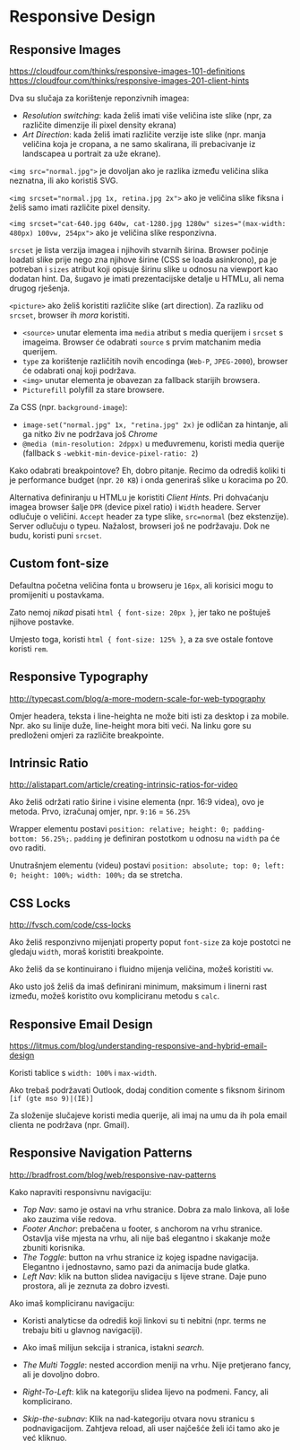 # Responsive Design

## Responsive Images

https://cloudfour.com/thinks/responsive-images-101-definitions
https://cloudfour.com/thinks/responsive-images-201-client-hints

Dva su slučaja za korištenje reponzivnih imagea:
* *Resolution switching*: kada želiš imati više veličina iste slike (npr, za različite dimenzije ili pixel density ekrana)
* *Art Direction*: kada želiš imati različite verzije iste slike (npr. manja veličina koja je cropana, a ne samo skalirana, ili prebacivanje iz landscapea u portrait za uže ekrane).

`<img src="normal.jpg">` je dovoljan ako je razlika između veličina slika neznatna, ili ako koristiš SVG.

`<img srcset="normal.jpg 1x, retina.jpg 2x">` ako je veličina slike fiksna i želiš samo imati različite pixel density.

`<img srcset="cat-640.jpg 640w, cat-1280.jpg 1280w" sizes="(max-width: 480px) 100vw, 254px">` ako je veličina slike responzivna.

`srcset` je lista verzija imagea i njihovih stvarnih širina. Browser počinje loadati slike prije nego zna njihove širine (CSS se loada asinkrono), pa je potreban i `sizes` atribut koji opisuje širinu slike u odnosu na viewport kao dodatan hint. Da, šugavo je imati prezentacijske detalje u HTMLu, ali nema drugog rješenja.

`<picture>` ako želiš koristiti različite slike (art direction). Za razliku od `srcset`, browser ih *mora* koristiti.
* `<source>` unutar elementa ima `media` atribut s media querijem i `srcset` s imageima. Browser će odabrati `source` s prvim matchanim media querijem.
* `type` za korištenje različitih novih encodinga (`Web-P`, `JPEG-2000`), browser će odabrati onaj koji podržava.
* `<img>` unutar elementa je obavezan za fallback starijih browsera.
* `Picturefill` polyfill za stare browsere.

Za CSS (npr. `background-image`):
* `image-set("normal.jpg" 1x, "retina.jpg" 2x)` je odličan za hintanje, ali ga nitko živ ne podržava još _Chrome_
* `@media (min-resolution: 2dppx)` u međuvremenu, koristi media querije (fallback s `-webkit-min-device-pixel-ratio: 2`)

Kako odabrati breakpointove? Eh, dobro pitanje. Recimo da odrediš koliki ti je performance budget (npr. `20 KB`) i onda generiraš slike u koracima po 20.

Alternativa definiranju u HTMLu je koristiti *Client Hints*.
Pri dohvaćanju imagea browser šalje `DPR` (device pixel ratio) i `Width` headere. Server odlučuje o veličini.
`Accept` header za type slike, `src=normal` (bez ekstenzije). Server odlučuju o typeu.
Nažalost, browseri još ne podržavaju. Dok ne budu, koristi puni `srcset`.

## Custom font-size

Defaultna početna veličina fonta u browseru je `16px`, ali korisici mogu to promijeniti u postavkama.

Zato nemoj *nikad* pisati `html { font-size: 20px }`, jer tako ne poštuješ njihove postavke.

Umjesto toga, koristi `html { font-size: 125% }`, a za sve ostale fontove koristi `rem`.

## Responsive Typography

http://typecast.com/blog/a-more-modern-scale-for-web-typography

Omjer headera, teksta i line-heighta ne može biti isti za desktop i za mobile.
Npr. ako su linije duže, line-height mora biti veći. Na linku gore su predloženi omjeri za različite breakpointe.

## Intrinsic Ratio

http://alistapart.com/article/creating-intrinsic-ratios-for-video

Ako želiš održati ratio širine i visine elementa (npr. 16:9 videa), ovo je metoda. Prvo, izračunaj omjer, npr. `9:16` = `56.25%`

Wrapper elementu postavi `position: relative; height: 0; padding-bottom: 56.25%;`. `padding` je definiran postotkom u odnosu na `width` pa će ovo raditi.

Unutrašnjem elementu (videu) postavi `position: absolute; top: 0; left: 0; height: 100%; width: 100%;` da se stretcha.

## CSS Locks

http://fvsch.com/code/css-locks

Ako želiš responzivno mijenjati property poput `font-size` za koje postotci ne gledaju `width`, moraš koristiti breakpointe.

Ako želiš da se kontinuirano i fluidno mijenja veličina, možeš koristiti `vw`.

Ako usto još želiš da imaš definirani minimum, maksimum i linerni rast između, možeš koristito ovu kompliciranu metodu s `calc`.

## Responsive Email Design

https://litmus.com/blog/understanding-responsive-and-hybrid-email-design

Koristi tablice s `width: 100%` i `max-width`.

Ako trebaš podržavati Outlook, dodaj condition comente s fiksnom širinom `[if (gte mso 9)|(IE)]`

Za složenije slučajeve koristi media querije, ali imaj na umu da ih pola email clienta ne podržava (npr. Gmail).

## Responsive Navigation Patterns

http://bradfrost.com/blog/web/responsive-nav-patterns

Kako napraviti responsivnu navigaciju:
* *Top Nav*: samo je ostavi na vrhu stranice. Dobra za malo linkova, ali loše ako zauzima više redova.
* *Footer Anchor*: prebačena u footer, s anchorom na vrhu stranice. Ostavlja više mjesta na vrhu, ali nije baš elegantno i skakanje može zbuniti korisnika.
* *The Toggle*: button na vrhu stranice iz kojeg ispadne navigacija. Elegantno i jednostavno, samo pazi da animacija bude glatka.
* *Left Nav*: klik na button slidea navigaciju s lijeve strane. Daje puno prostora, ali je zeznuta za dobro izvesti.

Ako imaš kompliciranu navigaciju:
* Koristi analyticse da odrediš koji linkovi su ti nebitni (npr. terms ne trebaju biti u glavnog navigaciji).
* Ako imaš milijun sekcija i stranica, istakni *search*.

* *The Multi Toggle*: nested accordion meniji na vrhu. Nije pretjerano fancy, ali je dovoljno dobro.
* *Right-To-Left*: klik na kategoriju slidea lijevo na podmeni. Fancy, ali komplicirano.
* *Skip-the-subnav*: Klik na nad-kategoriju otvara novu stranicu s podnavigacijom. Zahtjeva reload, ali user najčešće želi ići tamo ako je već kliknuo.
